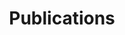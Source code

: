 ---
title: Publications

# Listing view
view: citation

# Optional banner image (relative to `assets/media/` folder).
banner:
  caption: 'Publications'
  image: 'Encyclopédie_Figurative_System_of_Human_Knowledge.jpg'
---